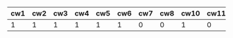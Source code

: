 | cw1 	| cw2 	| cw3 	| cw4 	| cw5 	| cw6 	| cw7 	| cw8 	| cw10 	| cw11 	| cw12 	| kolo1pkt 	|
|-----	|-----	|-----	|-----	|-----	|-----	|-----	|-----	|------	|------	|------	|----------	|
|   1 	|   1 	|   1 	|   1 	|   1 	|   1 	|   0 	|   0 	|    1 	|    0 	| ?    	|       45 	|
